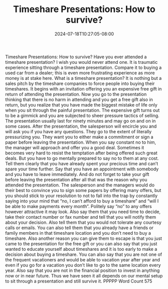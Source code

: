 ﻿---
title: "Timeshare Presentations: How to survive?"
date: 2024-07-18T10:27:05-08:00
description: "Time-Share Investments Tips for Web Success"
featured_image: "/images/Time-Share Investments.jpg"
tags: ["Time Share Investments"]
---

Timeshare Presentations: How to survive?
Have you ever attended a timeshare presentation? I wish you would never attend one. It is traumatic experience sitting through a timeshare presentation. Compare it to buying a used car from a dealer; this is even more frustrating experience as more money is at stake here. What is a timeshare presentation? It is nothing but a sales pitch by the timeshare companies to force people into buying their timeshares. It begins with an invitation offering you an expensive free gift in return of attending the presentation. Now you go to the presentation thinking that there is no harm in attending and you get a free gift also in return, but you realize that you have made the biggest mistake of life only when you sit through the painful presentation. 
The expensive gift turns out to be a gimmick and you are subjected to sheer pressure tactics of selling. The presentation usually last for ninety minutes and may go on and on in some cases. After the presentation, the salesperson will encircle you and will ask you if you have any questions. They go to the extent of literally pressurizing you. They want you to either make a commitment or sign a paper before leaving the presentation. When you say constant no to him, the manager will approach and offer you a good deal. Sometimes it becomes very hard to resist the temptation after being offered such great deals. But you have to go mentally prepared to say no to them at any cost. Tell them clearly that you have already spent your precious time and can’t spare your time further. Say that you have an appointment with somebody and you have to leave immediately. And do not forget to take your gift before leaving the presentation after all that was the reason why you attended the presentation.
The salesperson and the managers would do their best to convince you to sign some papers by offering many offers, but you should stick to your resolution to not to fall into the trap by constantly saying into your mind that “no, I can’t afford to buy a timeshare” and “will I be able to make payments every month”. Politely say “no” to any offers however attractive it may look. Also say them that you need time to decide, take their contact number or fax number and tell that you will notify them about your decision. Also tell them that you would not tolerate any courtesy calls or emails. 
You can also tell them that you already have a friends or family members in that timeshare location and you don’t need to buy a timeshare. Also another reason you can give them to escape is that you just came to the presentation for the free gift or you can also say that you just wanted to educate yourself about timeshares and it is too early to make a decision about buying a timeshare. You can also say that you are not one of the frequent vacationers and would be able to vacation year after year and even if you go for a vacation you don’t like to go to the same location every year. Also say that you are not in the financial position to invest in anything now or in near future. Thus we have seen it all depends on our mental setup to sit through a presentation and still survive it.
PPPPP
Word Count 575

